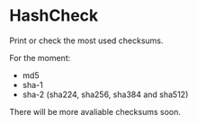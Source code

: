 # HashCheck
Print or check the most used checksums. 

For the moment:

* md5 
* sha-1
* sha-2 (sha224, sha256, sha384 and sha512) 

There will be more avaliable checksums soon.
